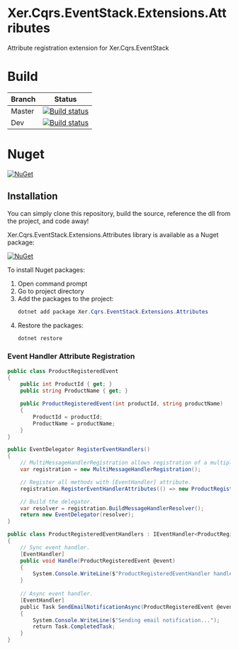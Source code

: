 # Xer.Cqrs.EventStack.Extensions.Attributes
Attribute registration extension for Xer.Cqrs.EventStack

# Build
| Branch | Status |
|--------|--------|
| Master | [![Build status](https://ci.appveyor.com/api/projects/status/91k3s51cguc7qcrb?svg=true)](https://ci.appveyor.com/project/XerProjects25246/xer-cqrs-eventstack-extensions-attributes) |
| Dev | [![Build status](https://ci.appveyor.com/api/projects/status/91k3s51cguc7qcrb/branch/dev?svg=true)](https://ci.appveyor.com/project/XerProjects25246/xer-cqrs-eventstack-extensions-attributes/branch/dev) |

# Nuget
[![NuGet](https://img.shields.io/nuget/vpre/xer.cqrs.eventstack.extensions.attributes.svg)](https://www.nuget.org/packages/Xer.Cqrs.EventStack.Extensions.Attributes/)


## Installation
You can simply clone this repository, build the source, reference the dll from the project, and code away!

Xer.Cqrs.EventStack.Extensions.Attributes library is available as a Nuget package: 

[![NuGet](https://img.shields.io/nuget/v/Xer.Cqrs.EventStack.Extensions.Attributes.svg)](https://www.nuget.org/packages/Xer.Cqrs.EventStack.Extensions.Attributes/)

To install Nuget packages:
1. Open command prompt
2. Go to project directory
3. Add the packages to the project:
    ```csharp
    dotnet add package Xer.Cqrs.EventStack.Extensions.Attributes
    ```
4. Restore the packages:
    ```csharp
    dotnet restore
    ```

### Event Handler Attribute Registration

```csharp
public class ProductRegisteredEvent
{
    public int ProductId { get; }
    public string ProductName { get; }

    public ProductRegisteredEvent(int productId, string productName)
    {
        ProductId = productId;
        ProductName = productName;
    }
}
```
```csharp
public EventDelegator RegisterEventHandlers()
{
    // MultiMessageHandlerRegistration allows registration of a multiple message handlers per message type.
    var registration = new MultiMessageHandlerRegistration();

    // Register all methods with [EventHandler] attribute.
    registration.RegisterEventHandlerAttributes(() => new ProductRegisteredEventHandlers(new ProductRepository());

    // Build the delegator.
    var resolver = registration.BuildMessageHandlerResolver();
    return new EventDelegator(resolver);
}
```
```csharp
public class ProductRegisteredEventHandlers : IEventHandler<ProductRegisteredEvent>
{
    // Sync event handler.
    [EventHandler]
    public void Handle(ProductRegisteredEvent @event)
    {
        System.Console.WriteLine($"ProductRegisteredEventHandler handled {@event.GetType()}.");
    }
    
    // Async event handler.
    [EventHandler]
    public Task SendEmailNotificationAsync(ProductRegisteredEvent @event, CancellationToken ct)
    {
        System.Console.WriteLine($"Sending email notification...");
        return Task.CompletedTask;
    }
}
```
